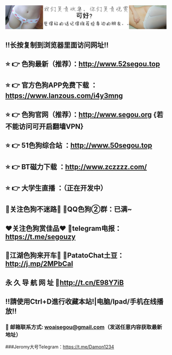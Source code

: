 ![image](https://github.com/segouyingshi/test/blob/master/%E6%88%91%E4%BB%AC%E8%B4%9F%E8%B4%A3%E6%94%B6%E9%9B%86%E3%80%82%E4%BD%A0%E4%BB%AC%E8%B4%9F%E8%B4%A3%E8%A7%82%E8%B5%8F%20%E5%B0%B1%E5%A5%BD.jpg)
## ‼️长按复制到浏览器里面访问网址‼️
## ⭐️ 👉 色狗最新（推荐）：http://www.52segou.top
## ⭐️ 👉 官方色狗APP免费下载 ：https://www.lanzous.com/i4y3mng
## ⭐️ 👉 色狗官网（推荐）：http://www.segou.org {若不能访问可开启翻墙VPN}
## ⭐️ 👉 51色狗综合站 ：http://www.50segou.top
## ⭐️ 👉 BT磁力下载 ：http://www.zczzzz.com/
## ⭐️ 👉 大学生直播 ：（正在开发中）
## 🚥关注色狗不迷路🚥 QQ色狗②群：已满~
## ❤️关注色狗赏佳品❤️ telegram电报：https://t.me/segouzy
## 🚕江湖色狗来开车🚕 PatatoChat土豆：http://j.mp/2MPbCaI
## 永 久 导 航 网 址   http://t.cn/E98Y7iB
## ‼️請使用Ctrl+D進行收藏本站!|电脑/Ipad/手机在线播放‼️
### 📧 邮箱联系方式: woaisegou@gmail.com（发送任意内容获取最新地址）
###Jeromy大号Telegram：https://t.me/Damon1234

